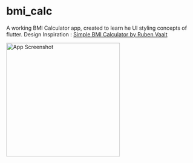 # bmi_calc

A working BMI Calculator app, created to learn he UI styling concepts of flutter.
Design Inspiration : [Simple BMI Calculator by Ruben Vaalt](https://dribbble.com/shots/4585382-Simple-BMI-Calculator)


<img src="https://raw.githubusercontent.com/shahrohan05/FlutterDemos/master/bmi_calc/images/final_state.gif" width="300" title="App Screenshot">